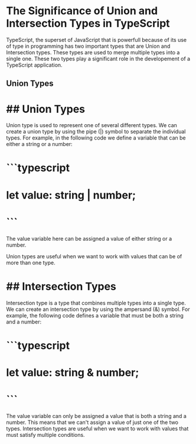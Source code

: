 # The Significance of Union and Intersection Types in TypeScript

TypeScript, the superset of JavaScript that is powerfull because of its use of type in programming has two important types that are Union and Intersection types. These types are used to merge multiple types into a single one. These two types play a significant role in the developement of a TypeScript application.

## Union Types

# ## Union Types

Union type is used to represent one of several different types. We can create a union type by using the pipe (|) symbol to separate the individual types. For example, in the following code we define a variable that can be either a string or a number:

# ```typescript

# let value: string | number;

# ```

The value variable here can be assigned a value of either string or a number. 

Union types are useful when we want to work with values that can be of more than one type. 

# ## Intersection Types

Intersection type is a type that combines multiple types into a single type. We can create an intersection type by using the ampersand (&) symbol. For example, the following code defines a variable that must be both a string and a number:

# ```typescript

# let value: string & number;

# ```

The value variable can only be assigned a value that is both a string and a number. This means that we can't assign a value of just one of the two types. Intersection types are useful when we want to work with values that must satisfy multiple conditions. 